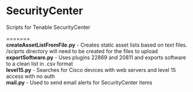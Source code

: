 # SecurityCenter
Scripts for Tenable SecurityCenter

=======
<br>
<b>createAssetListFromFile.py</b> - Creates static asset lists based on text files. /sciprts directory will need to be created for the files to upload
<br>
<b>exportSoftware.py</b> - Uses plugins 22869 and 20811 and exports software to a clean list in .csv format
<br>
<b>level15.py</b> - Searches for Cisco devices with web servers and level 15 access with no auth
<br>
<b>mail.py</b> - Used to send email alerts for SecurityCenter items